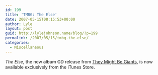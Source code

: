 ```yaml
---
id: 199
title: 'TMBG: The Else'
date: 2007-05-15T08:15:53+00:00
author: Lyle
layout: post
guid: http://lylejohnson.name/blog/?p=199
permalink: /2007/05/15/tmbg-the-else/
categories:
  - Miscellaneous
---
```

_The Else_, the new <span style="text-decoration: line-through;">album</span> <span style="text-decoration: line-through;">CD</span> release from [They Might Be Giants](http://www.tmbg.com "They Might Be Giants Home Page"), is now available exclusively from the iTunes Store.